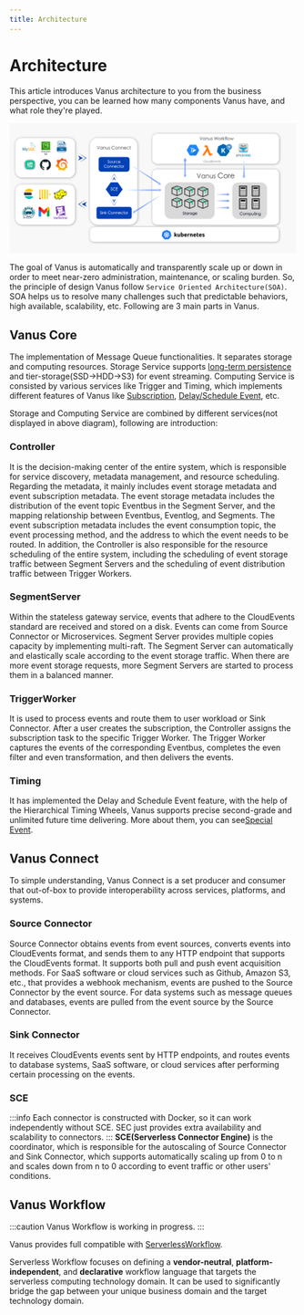 ```yaml
---
title: Architecture
---
```

# Architecture

This article introduces Vanus architecture to you from the business perspective, you can be learned how many components
Vanus have, and what role they're played.

![vanus-architecture](images/arch.png)

The goal of Vanus is automatically and transparently scale up or down in order to meet near-zero administration,
maintenance, or scaling burden. So, the principle of design Vanus follow `Service Oriented Architecture(SOA)`.
SOA helps us to resolve many challenges such that predictable behaviors, high available, scalability, etc.
Following are 3 main parts in Vanus.

## Vanus Core

The implementation of Message Queue functionalities. It separates storage and computing resources. Storage Service
supports [long-term persistence](../concepts/eventbus.md#retention-policy) and tier-storage(SSD->HDD->S3) for event
streaming. Computing Service is consisted by various services like Trigger and Timing, which implements different
features of Vanus like [Subscription](../concepts/subscription.md), [Delay/Schedule Event](../concepts/special-messages.md), etc.

Storage and Computing Service are combined by different services(not displayed in above diagram), following are introduction:

### Controller

It is the decision-making center of the entire system, which is responsible for service discovery, metadata management,
and resource scheduling. Regarding the metadata, it mainly includes event storage metadata and event subscription metadata.
The event storage metadata includes the distribution of the event topic Eventbus in the Segment Server, and the mapping
relationship between Eventbus, Eventlog, and Segments. The event subscription metadata includes the event consumption
topic, the event processing method, and the address to which the event needs to be routed. In addition,
the Controller is also responsible for the resource scheduling of the entire system, including the scheduling of event
storage traffic between Segment Servers and the scheduling of event distribution traffic between Trigger Workers.

### SegmentServer

Within the stateless gateway service, events that adhere to the CloudEvents standard are received and stored on a disk.
Events can come from Source Connector or Microservices. Segment Server provides multiple copies capacity by
implementing multi-raft. The Segment Server can automatically and elastically scale according to the event storage
traffic. When there are more event storage requests, more Segment Servers are started to process them in a balanced manner.

### TriggerWorker

It is used to process events and route them to user workload or Sink Connector. After a user creates the subscription,
the Controller assigns the subscription task to the specific Trigger Worker. The Trigger Worker captures the events of
the corresponding Eventbus, completes the even filter and even transformation, and then delivers the events.

### Timing

It has implemented the Delay and Schedule Event feature, with the help of the Hierarchical Timing Wheels, Vanus supports
precise second-grade and unlimited future time delivering. More about them, you can see[Special Event](../concepts/special-messages.md).

## Vanus Connect

To simple understanding, Vanus Connect is a set producer and consumer that out-of-box to provide interoperability
across services, platforms, and systems.

### Source Connector

Source Connector obtains events from event sources, converts events into CloudEvents format, and sends them to any
HTTP endpoint that supports the CloudEvents format. It supports both pull and push event acquisition methods.
For SaaS software or cloud services such as Github, Amazon S3, etc., that provides a webhook mechanism, events are
pushed to the Source Connector by the event source. For data systems such as message queues and databases, events are
pulled from the event source by the Source Connector.

### Sink Connector

It receives CloudEvents events sent by HTTP endpoints, and routes events to database systems, SaaS software, or cloud
services after performing certain processing on the events.

### SCE

:::info
Each connector is constructed with Docker, so it can work independently without SCE. SEC just provides extra
availability and scalability to connectors.
:::
**SCE(Serverless Connector Engine)** is the coordinator, which is responsible for the autoscaling of Source Connector and
Sink Connector, which supports automatically scaling up from 0 to n and scales down from n to 0 according to event
traffic or other users' conditions.

## Vanus Workflow

:::caution
Vanus Workflow is working in progress.
:::

Vanus provides full compatible with [ServerlessWorkflow](https://github.com/serverlessworkflow/specification).

Serverless Workflow focuses on defining a **vendor-neutral**, **platform-independent**, and **declarative** workflow language that
targets the serverless computing technology domain. It can be used to significantly bridge the gap between your unique
business domain and the target technology domain.

